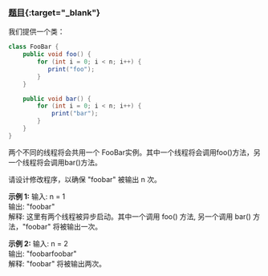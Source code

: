 ### [题目](https://leetcode-cn.com/problems/print-foobar-alternately/){:target="_blank"}

我们提供一个类：

```java
class FooBar {
    public void foo() {
        for (int i = 0; i < n; i++) {
           print("foo");
        }
    }

    public void bar() {
        for (int i = 0; i < n; i++) {
            print("bar");
        }
    }
}

```

两个不同的线程将会共用一个 FooBar实例。其中一个线程将会调用foo()方法，另一个线程将会调用bar()方法。

请设计修改程序，以确保 "foobar" 被输出 n 次。



**示例 1:**
输入: n = 1  
输出: "foobar"  
解释: 这里有两个线程被异步启动。其中一个调用 foo() 方法, 另一个调用 bar() 方法，"foobar" 将被输出一次。

**示例 2:**
输入: n = 2  
输出: "foobarfoobar"  
解释: "foobar" 将被输出两次。
